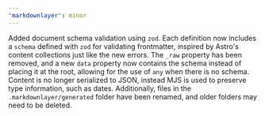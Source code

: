 ```yaml
---
'markdownlayer': minor
---
```


Added document schema validation using `zod`. Each definition now includes a `schema` defined with `zod` for validating frontmatter, inspired by Astro's content collections just like the new errors. The `_raw` property has been removed, and a new `data` property now contains the schema instead of placing it at the root, allowing for the use of `any` when there is no schema. Content is no longer serialized to JSON, instead MJS is used to preserve type information, such as dates. Additionally, files in the `.markdownlayer/generated` folder have been renamed, and older folders may need to be deleted.
